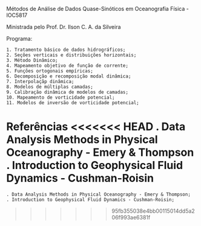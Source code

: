 Métodos de Análise de Dados Quase-Sinóticos em Oceanografia Física - IOC5817

Ministrada pelo Prof. Dr. Ilson C. A. da Silveira 

Programa:

	1. Tratamento básico de dados hidrográficos;
	2. Seções verticais e distribuições horizontais;
	3. Método Dinâmico;
	4. Mapeamento objetivo de função de corrente;
	5. Funções ortogonais empíricas;
	6. Decomposição e recomposição modal dinâmica;
	7. Interpolaçãp dinâmica;
	8. Modelos de múltiplas camadas;
	9. Calibração dinâmica de modelos de camadas;
	10. Mapeamento de vorticidade potencial;
	11. Modelos de inversão de vorticidade potencial;

Referências
<<<<<<< HEAD
	. Data Analysis Methods in Physical Oceanography - Emery & Thompson
	. Introduction to Geophysical Fluid Dynamics - Cushman-Roisin
=======

	. Data Analysis Methods in Physical Oceanography - Emery & Thompson;
	. Introduction to Geophysical Fluid Dynamics - Cushman-Roisin;
>>>>>>> 95fb355038e4bb00115014dd5a206f993ae6381f
